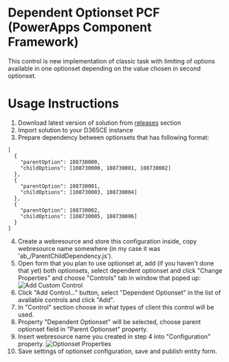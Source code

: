 # Dependent Optionset PCF (PowerApps Component Framework)
This control is new implementation of classic task with limiting of options available in one optionset depending on the value chosen in second optionset.

# Usage Instructions
1. Download latest version of solution from [releases](https://github.com/a33ik/DependentOptionset_PCF/releases) section
2. Import solution to your D365CE instance
3. Prepare dependency between optionsets that has following format:
```
[
  { 
    "parentOption": 108730000, 
    "childOptions": [108730000, 108730001, 108730002] 
  }, 
  { 
    "parentOption": 108730001, 
    "childOptions": [108730003, 108730004] 
  }, 
  { 
    "parentOption": 108730002, 
    "childOptions": [108730005, 108730006] 
  }
]
```
4. Create a webresource and store this configuration inside, copy webresource name somewhere (in my case it was 'ab_/ParentChildDependency.js').
5. Open form that you plan to use optionset at, add (if you haven't done that yet) both optionsets, select dependent optionset and click "Change Properties" and choose "Controls" tab in window that poped up:
![Add Custom Control](https://github.com/a33ik/DependentOptionset_PCF/blob/master/ReadMe/DO_AddControl.png?raw=true, "Add Custom Control")
6. Click "Add Control..." button, select "Dependent Optionset" in the list of available controls and click "Add".
7. In "Control" section choose in what types of client this control will be used.
8. Property "Dependent Optionset" will be selected, choose parent optionset field in "Parent Optionset" property.
9. Insert webresource name you created in step 4 into "Configuration" property.
![Optionset Properties](https://github.com/a33ik/DependentOptionset_PCF/blob/master/ReadMe/DO_Configuration.png?raw=true, "Optionset Properties")
10. Save settings of optionset configuration, save and publish entity form.
